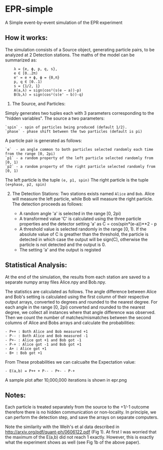 EPR-simple
==========

A Simple event-by-event simulation of the EPR experiment

How it works:
------------
The simulation consists of a Source object, generating particle pairs, to be analyzed at 2 Detection stations. The maths of the model can be summarized as:  

        λ = {e, ϕ, p, q, s},
        e ∈ [0..2π)
        e' = e + ϕ, ϕ = {0,π}
        p, q ∈ [0..1)
        s = {1/2, 1}
        A(a,λ) = sign(cos²(s(e − a))-p)
        B(b,λ) = sign(cos²(s(e' − b))-q)


1) The Source, and Particles:

Simply generates two tuples each with 3 parameters corresponding to the "hidden variables".
The source a two parameters:  

    `spin` - spin of particles being produced (default 1/2).
    `phase` - phase shift between the two particles (default is pi) 

A particle pair is generated as follows:  

    `e`  - an angle common to both particles selected randomly each time from the range [0, 2pi)
    `p1` - a random property of the left particle selected randomly from [0, 1)
    `p2` - a random property of the right particle selected randomly from [0, 1)  

The left particle is the tuple `(e, p1, spin)`
The right particle is the tuple `(e+phase, p2, spin)`

2) The Detection Stations:
Two stations exists named `Alice` and `Bob`. Alice will measure the left particle, while Bob will measure the right particle.
The detection proceeds as follows:  

    - A random angle 'a' is selected in the range [0, 2pi)
    - A transformed value 'C' is calculated using the three particle properties and 
      the detector setting 'a' as C = cos(spin*(e-a))**2 - p
    - A threshold value is selected randomly in the range [0, 1). 
      If the absolute value of C is greather than the threshold, 
      the particle is detected in which case the output will be sign(C), 
      otherwise the particle is not detected and the output is 0.
    - The setting 'a' and the output is registed

Statistical Analysis:
--------------------    
At the end of the simulation, the results from each station are saved to a separate numpy array files Alice.npy and Bob.npy. 

The statistics are calculated as follows. The angle difference between Alice and Bob's setting is calculated using the first column of their respective output arrays, converted to degrees and rounded to the nearest degree. For each angle in the range [0, 2pi) converted and rounded to the nearest degree, we collect all instances where that angle difference was observed. Then we count the number of matches/mismatches between the second columns of Alice and Bobs arrays and calculate the probabilities:  

    - P++ : Both Alice and Bob measured +1
    - P-- : Both Alice and Bob measured -1
    - P+- : Alice got +1 and Bob got -1
    - P-+ : Alice got -1 and Bob got +1
    - A+ : Alice got +1
    - B+ : Bob got +1

From These probabilities we can calcualte the Expectation value:  
    
    - E(a,b) = P++ + P-- - P+- - P-+  
    
A sample plot after 10,000,000 iterations is shown in epr.png

Notes:
-----
Each particle is treated separately from the source to the +1/-1 outcome therefore there is no hidden communication or non-locality. In principle, we can perform the detection step, and save the arrays on separate computers.

Note the similarity with the Weih's et al data described in http://arxiv.org/pdf/quant-ph/0606122.pdf (Fig 1). At first I was worried that the maximum of the E(a,b) did not reach 1 exactly. However, this is exactly what the experiment shows as well (see Fig 1b of the above paper).

